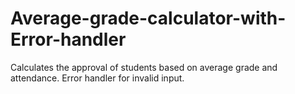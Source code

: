 # Average-grade-calculator-with-Error-handler
Calculates the approval of students based on average grade and attendance. Error handler for invalid input.
